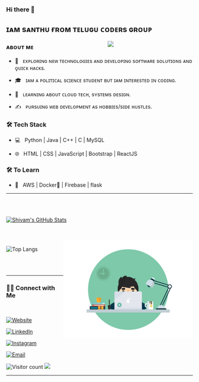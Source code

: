 ### Hi there 👋<h2>ɪᴀᴍ sᴀɴᴛʜᴜ ғʀᴏᴍ ᴛᴇʟᴜɢᴜ ᴄᴏᴅᴇʀs ɢʀᴏᴜᴘ</h2>

<img align='right' src="https://media.giphy.com/media/M9gbBd9nbDrOTu1Mqx/giphy.gif" width="230">

<h3>ᴀʙᴏᴜᴛ ᴍᴇ</h3>



- 🤔 &nbsp; ᴇxᴘʟᴏʀɪɴɢ ɴᴇᴡ ᴛᴇᴄʜɴᴏʟᴏɢɪᴇs ᴀɴᴅ ᴅᴇᴠᴇʟᴏᴘɪɴɢ sᴏғᴛᴡᴀʀᴇ sᴏʟᴜᴛɪᴏɴs ᴀɴᴅ ǫᴜɪᴄᴋ ʜᴀᴄᴋs.

- 🎓 &nbsp; ɪᴀᴍ ᴀ ᴘᴏʟɪᴛɪᴄᴀʟ sᴄɪᴇɴᴄᴇ sᴛᴜᴅᴇɴᴛ ʙᴜᴛ ɪᴀᴍ ɪɴᴛᴇʀᴇsᴛᴇᴅ ɪɴ ᴄᴏᴅɪɴɢ. 

- 🌱 &nbsp; ʟᴇᴀʀɴɪɴɢ ᴀʙᴏᴜᴛ ᴄʟᴏᴜᴅ ᴛᴇᴄʜ, sʏsᴛᴇᴍs ᴅᴇsɪɢɴ.

- ✍️ &nbsp; ᴘᴜʀsᴜɪɴɢ ᴡᴇʙ ᴅᴇᴠᴇʟᴏᴘᴍᴇɴᴛ ᴀs ʜᴏʙʙɪᴇs/sɪᴅᴇ ʜᴜsᴛʟᴇs.



<h3>🛠 Tech Stack</h3>



- 💻 &nbsp; Python | Java | C++ | C | MySQL

- 🌐 &nbsp; HTML | CSS | JavaScript | Bootstrap | ReactJS

<!--

- 🛢 &nbsp; MySQL | MongoDB

- 🔧 &nbsp; Git | Markdown | Selenium | Tidyverse

- 🖥 &nbsp; Illustrator| Photoshop | InDesign

-->



<h3>🛠 To Learn</h3>

- 🔧 &nbsp; AWS | Docker🐳 | Firebase | flask

<hr>



<br/><br/>

[![Shivam's GitHub Stats](https://github-readme-stats.vercel.app/api?username=shivam0110&show_icons=true)](https://github.com/shivam0110)

<br/>

<br/>

<img src="https://github.com/nirala69/nirala69/blob/master/70804f7e25b11f29db904f2fa7b4cd9d.gif" width="350" align='right'>

![Top Langs](https://github-readme-stats.vercel.app/api/top-langs/?username=santhumusic&show_icons=true)

<br><br>



<hr>



<h3> 🤝🏻 Connect with Me </h3>

<br>



<p align="center">

<a href="https://shivammalpani.netlify.app/"><img alt="Website" src="https://img.shields.io/badge/shivammalpani.netlify.app-black?style=flat-square&logo=google-chrome"></a>

<a href="https://www.linkedin.com/in/shivam-malpani-47a379198/"><img alt="LinkedIn" src="https://img.shields.io/badge/LinkedIn-Shivam%20Malpani-blue?style=flat-square&logo=linkedin"></a>

<a href="https://www.instagram.com/i__disbalance/"><img alt="Instagram" src="https://img.shields.io/badge/Instagram-i__disbalance-black?style=flat-square&logo=instagram"></a>

<a href="mailto:shivammalpani111@gmail.com"><img alt="Email" src="https://img.shields.io/badge/Email-shivammalpani111@gmail.com-blue?style=flat-square&logo=gmail"></a>

</p>





![Visitor count](https://visitor-badge.laobi.icu/badge?page_id=santhumusic.santhumusic)   <img src="https://media.giphy.com/media/dxn6fRlTIShoeBr69N/giphy.gif" width="30">





<hr>



